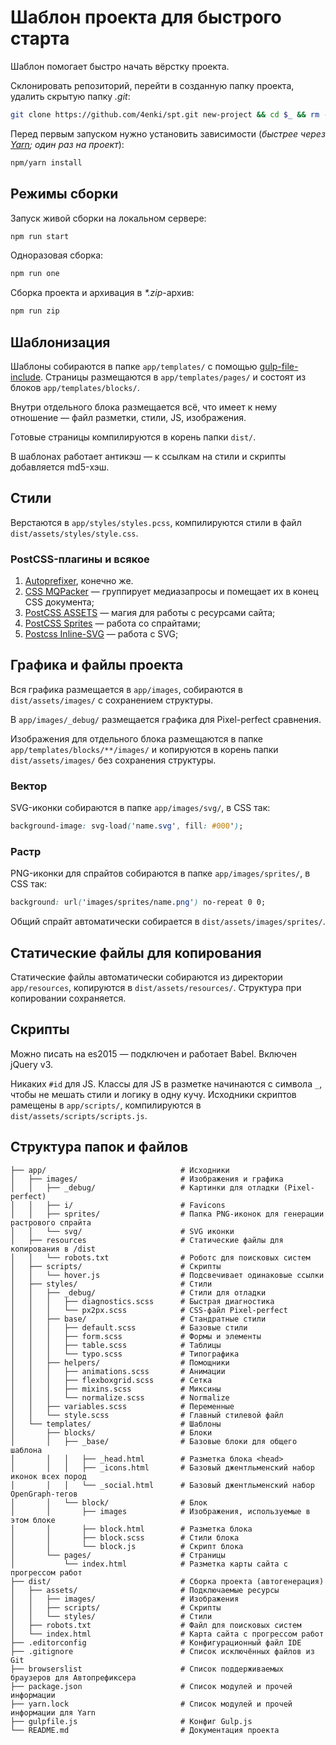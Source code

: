 # Шаблон проекта для быстрого старта
Шаблон помогает быстро начать вёрстку проекта.

Склонировать репозиторий, перейти в созданную папку проекта, удалить скрытую папку _.git_:

``` bash
git clone https://github.com/4enki/spt.git new-project && cd $_ && rm -rf ./.git
```

Перед первым запуском нужно установить зависимости (_быстрее через [Yarn](https://yarnpkg.com); один раз на проект_):

``` bash
npm/yarn install
```

## Режимы сборки
Запуск живой сборки на локальном сервере:

``` bash
npm run start
```

Одноразовая сборка:

``` bash
npm run one
```

Сборка проекта и архивация в _*.zip_-архив:

``` bash
npm run zip
```

## Шаблонизация
Шаблоны собираются в папке `app/templates/` с помощью [gulp-file-include](https://github.com/coderhaoxin/gulp-file-include). Страницы размещаются в `app/templates/pages/` и состоят из блоков `app/templates/blocks/`.

Внутри отдельного блока размещается всё, что имеет к нему отношение — файл разметки, стили, JS, изображения.

Готовые страницы компилируются в корень папки `dist/`.

В шаблонах работает антикэш — к ссылкам на стили и скрипты добавляется md5-хэш.

## Стили
Верстаются в `app/styles/styles.pcss`, компилируются стили в файл `dist/assets/styles/style.css`.

### PostCSS-плагины и всякое
1. [Autoprefixer](https://github.com/postcss/autoprefixer), конечно же.
1. [CSS MQPacker](https://www.npmjs.com/package/css-mqpacker) — группирует медиазапросы и помещает их в конец CSS документа;
1. [PostCSS ASSETS](https://github.com/assetsjs/postcss-assets) — магия для работы с ресурсами сайта;
1. [PostCSS Sprites](https://github.com/2createStudio/postcss-sprites) — работа со спрайтами;
1. [Postcss Inline-SVG](https://github.com/TrySound/postcss-inline-svg) — работа с SVG;

## Графика и файлы проекта
Вся графика размещается в `app/images`, собираются в `dist/assets/images/` с сохранением структуры. 

В `app/images/_debug/` размещается графика для Pixel-perfect сравнения.

Изображения для отдельного блока размещаются в папке `app/templates/blocks/**/images/` и копируются в корень папки `dist/assets/images/` без сохранения структуры.

### Вектор
SVG-иконки собираются в папке `app/images/svg/`, в CSS так:

``` css
background-image: svg-load('name.svg', fill: #000');
```

### Растр
PNG-иконки для спрайтов собираются в папке `app/images/sprites/`, в CSS так:

``` css
background: url('images/sprites/name.png') no-repeat 0 0;
```

Общий спрайт автоматически собирается в `dist/assets/images/sprites/`.

## Статические файлы для копирования
Статические файлы автоматически собираются из директории `app/resources`, копируются в `dist/assets/resources/`. Структура при копировании сохраняется.

## Скрипты
Можно писать на es2015 — подключен и работает Babel. Включен jQuery v3.

Никаких `#id` для JS. Классы для JS в разметке начинаются с символа `_`, чтобы не мешать стили и логику в одну кучу. Исходники скриптов рамещены в `app/scripts/`, компилируются в `dist/assets/scripts/scripts.js`.

## Структура папок и файлов
```
├── app/                              # Исходники
│   ├── images/                       # Изображения и графика
│   │   ├── _debug/                   # Картинки для отладки (Pixel-perfect)
│   │   ├── i/                        # Favicons
│   │   ├── sprites/                  # Папка PNG-иконок для генерации растрового спрайта
│   │   └── svg/                      # SVG иконки
│   ├── resources                     # Статические файлы для копирования в /dist
│   │   └── robots.txt                # Роботс для поисковых систем
│   ├── scripts/                      # Скрипты
│   │   └── hover.js                  # Подсвечивает одинаковые ссылки
│   ├── styles/                       # Стили
│   │   ├── _debug/                   # Стили для отладки
│   │   │   ├── diagnostics.scss      # Быстрая диагностика
│   │   │   └── px2px.scss            # CSS-файл Pixel-perfect
│   │   ├── base/                     # Стандратные стили
│   │   │   ├── default.scss          # Базовые стили
│   │   │   ├── form.scss             # Формы и элементы
│   │   │   ├── table.scss            # Таблицы
│   │   │   └── typo.scss             # Типографика
│   │   ├── helpers/                  # Помощники
│   │   │   ├── animations.scss       # Анимации
│   │   │   ├── flexboxgrid.scss      # Сетка
│   │   │   ├── mixins.scss           # Миксины
│   │   │   └── normalize.scss        # Normalize
│   │   ├── variables.scss            # Переменные
│   │   └── style.scss                # Главный стилевой файл
│   └── templates/                    # Шаблоны
│       ├── blocks/                   # Блоки
│       │   ├── _base/                # Базовые блоки для общего шаблона
│       │   │   ├── _head.html        # Разметка блока <head>
│       │   │   ├── _icons.html       # Базовый джентльменский набор иконок всех пород
│       │   │   └── _social.html      # Базовый джентльменский набор OpenGraph-тегов
│       │   └── block/                # Блок
│       │       ├── images            # Изображения, используемые в этом блоке
│       │       ├── block.html        # Разметка блока
│       │       ├── block.sсss        # Стили блока
│       │       └── block.js          # Скрипт блока
│       └── pages/                    # Страницы
│           └── index.html            # Разметка карты сайта с прогрессом работ
├── dist/                             # Сборка проекта (автогенерация)
│   ├── assets/                       # Подключаемые ресурсы
│   │   ├── images/                   # Изображения
│   │   ├── scripts/                  # Скрипты
│   │   └── styles/                   # Стили
│   ├── robots.txt                    # Файл для поисковых систем
│   └── index.html                    # Карта сайта с прогрессом работ
├── .editorconfig                     # Конфигурационный файл IDE
├── .gitignore                        # Список исключённых файлов из Git
├── browserslist                      # Список поддерживаемых браузеров для Автопрефиксера
├── package.json                      # Список модулей и прочей информации
├── yarn.lock                         # Список модулей и прочей информации для Yarn
├── gulpfile.js                       # Конфиг Gulp.js
└── README.md                         # Документация проекта
```
